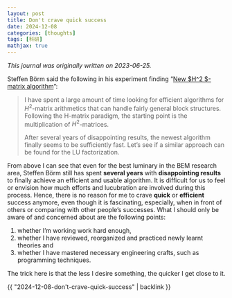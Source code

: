```yaml
---
layout: post
title: Don't crave quick success
date: 2024-12-08
categories: [thoughts]
tags: [科研]
mathjax: true
---
```


*This journal was originally written on 2023-06-25.*

Steffen Börm said the following in his experiment finding &ldquo;[New $H^2 $-matrix algorithm](https://www.researchgate.net/publication/371783087_New_H-matrix_algorithm)&rdquo;:

> I have spent a large amount of time looking for efficient algorithms for $H^2$-matrix arithmetics that can handle fairly general block structures. Following the H-matrix paradigm, the starting point is the multiplication of $H^2$-matrices.
> 
> After several years of disappointing results, the newest algorithm finally seems to be sufficiently fast. Let&rsquo;s see if a similar approach can be found for the LU factorization.

From above I can see that even for the best luminary in the BEM research area, Steffen Börm still has spent **several years** with **disappointing results** to finally achieve an efficient and usable algorithm. It is difficult for us to feel or envision how much efforts and lucubration are involved during this process. Hence, there is no reason for me to crave **quick** or **efficient** success anymore, even though it is fascinating, especially, when in front of others or comparing with other people&rsquo;s successes. What I should only be aware of and concerned about are the following points:

1.  whether I&rsquo;m working work hard enough,
2.  whether I have reviewed, reorganized and practiced newly learnt theories and
3.  whether I have mastered necessary engineering crafts, such as programming techniques.

The trick here is that the less I desire something, the quicker I get close to it.

{{ "2024-12-08-don't-crave-quick-success" | backlink }}
